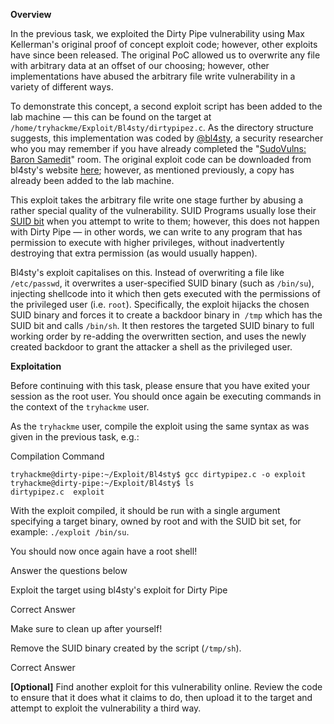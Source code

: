 **Overview**

In the previous task, we exploited the Dirty Pipe vulnerability using Max Kellerman's original proof of concept exploit code; however, other exploits have since been released. The original PoC allowed us to overwrite any file with arbitrary data at an offset of our choosing; however, other implementations have abused the arbitrary file write vulnerability in a variety of different ways.

To demonstrate this concept, a second exploit script has been added to the lab machine — this can be found on the target at `/home/tryhackme/Exploit/Bl4sty/dirtypipez.c`. As the directory structure suggests, this implementation was coded by [@bl4sty](https://twitter.com/bl4sty/), a security researcher who you may remember if you have already completed the "[SudoVulns: Baron Samedit](https://tryhackme.com/room/sudovulnssamedit)" room. The original exploit code can be downloaded from bl4sty's website [here](https://haxx.in/files/dirtypipez.c); however, as mentioned previously, a copy has already been added to the lab machine.

This exploit takes the arbitrary file write one stage further by abusing a rather special quality of the vulnerability. SUID Programs usually lose their [SUID bit](https://muirlandoracle.co.uk/2020/03/05/unix-file-permissions/#SUID) when you attempt to write to them; however, this does not happen with Dirty Pipe — in other words, we can write to any program that has permission to execute with higher privileges, without inadvertently destroying that extra permission (as would usually happen).

Bl4sty's exploit capitalises on this. Instead of overwriting a file like `/etc/passwd`, it overwrites a user-specified SUID binary (such as `/bin/su`), injecting shellcode into it which then gets executed with the permissions of the privileged user (i.e. `root`). Specifically, the exploit hijacks the chosen SUID binary and forces it to create a backdoor binary in  `/tmp` which has the SUID bit and calls `/bin/sh`. It then restores the targeted SUID binary to full working order by re-adding the overwritten section, and uses the newly created backdoor to grant the attacker a shell as the privileged user.

  

**Exploitation**

Before continuing with this task, please ensure that you have exited your session as the root user. You should once again be executing commands in the context of the `tryhackme` user.

As the `tryhackme` user, compile the exploit using the same syntax as was given in the previous task, e.g.:

Compilation Command

```shell-session
tryhackme@dirty-pipe:~/Exploit/Bl4sty$ gcc dirtypipez.c -o exploit
tryhackme@dirty-pipe:~/Exploit/Bl4sty$ ls
dirtypipez.c  exploit
```

With the exploit compiled, it should be run with a single argument specifying a target binary, owned by root and with the SUID bit set, for example: `./exploit /bin/su`.

You should now once again have a root shell!  

Answer the questions below

Exploit the target using bl4sty's exploit for Dirty Pipe  

Correct Answer

Make sure to clean up after yourself!

Remove the SUID binary created by the script (`/tmp/sh`).  

Correct Answer

**[Optional]** Find another exploit for this vulnerability online. Review the code to ensure that it does what it claims to do, then upload it to the target and attempt to exploit the vulnerability a third way.